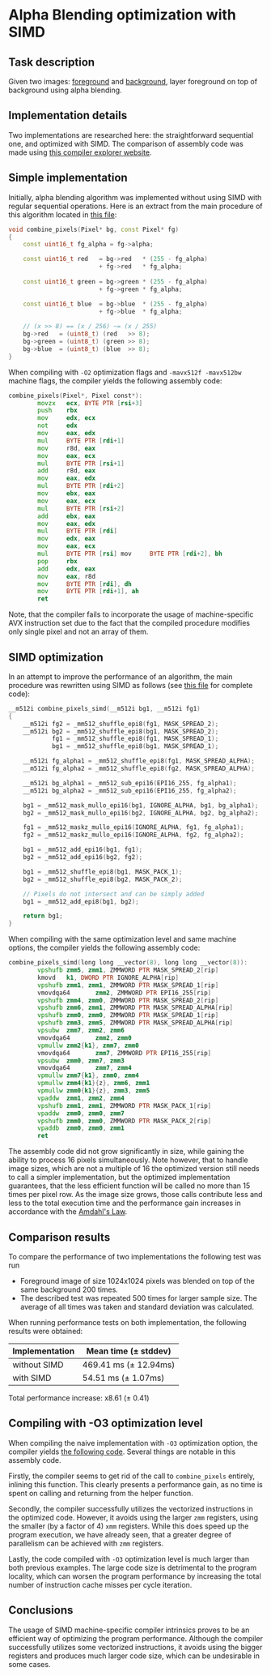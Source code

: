 # Alpha Blending optimization with SIMD

## Task description

Given two images: [foreground](assets/poltorashka_cropped_uneven.bmp) and
[background](assets/wooden_table_scaled.bmp), layer foreground on top of
background using alpha blending.

## Implementation details

Two implementations are researched here: the straightforward sequential one,
and optimized with SIMD. The comparison of assembly code was made using
[this compiler explorer website](godbolt.org).

## Simple implementation

Initially, alpha blending algorithm was implemented without using SIMD with
regular sequential operations. Here is an extract from the main procedure of
this algorithm located in [this file](src/blending/blender_simple.cpp):

```cpp
void combine_pixels(Pixel* bg, const Pixel* fg)
{
    const uint16_t fg_alpha = fg->alpha;

    const uint16_t red   = bg->red   * (255 - fg_alpha)
                         + fg->red   * fg_alpha;
    
    const uint16_t green = bg->green * (255 - fg_alpha)
                         + fg->green * fg_alpha;

    const uint16_t blue  = bg->blue  * (255 - fg_alpha)
                         + fg->blue  * fg_alpha;
    
    // (x >> 8) == (x / 256) ~= (x / 255)
    bg->red   = (uint8_t) (red   >> 8);
    bg->green = (uint8_t) (green >> 8);
    bg->blue  = (uint8_t) (blue  >> 8);
}
```

When compiling with `-O2` optimization flags and `-mavx512f -mavx512bw` machine
flags, the compiler yields the following assembly code:

```asm
combine_pixels(Pixel*, Pixel const*):
        movzx   ecx, BYTE PTR [rsi+3]
        push    rbx
        mov     edx, ecx
        not     edx
        mov     eax, edx
        mul     BYTE PTR [rdi+1]
        mov     r8d, eax
        mov     eax, ecx
        mul     BYTE PTR [rsi+1]
        add     r8d, eax
        mov     eax, edx
        mul     BYTE PTR [rdi+2]
        mov     ebx, eax
        mov     eax, ecx
        mul     BYTE PTR [rsi+2]
        add     ebx, eax
        mov     eax, edx
        mul     BYTE PTR [rdi]
        mov     edx, eax
        mov     eax, ecx
        mul     BYTE PTR [rsi] mov     BYTE PTR [rdi+2], bh
        pop     rbx
        add     edx, eax
        mov     eax, r8d
        mov     BYTE PTR [rdi], dh
        mov     BYTE PTR [rdi+1], ah
        ret
```

Note, that the compiler fails to incorporate the usage of machine-specific AVX
instruction set due to the fact that the compiled procedure modifies only single
pixel and not an array of them.

## SIMD optimization

In an attempt to improve the performance of an algorithm, the main procedure
was rewritten using SIMD as follows (see
[this file](src/blending/blender_optimized.cpp) for complete code):

```cpp
__m512i combine_pixels_simd(__m512i bg1, __m512i fg1)
{
    __m512i fg2 = _mm512_shuffle_epi8(fg1, MASK_SPREAD_2);
    __m512i bg2 = _mm512_shuffle_epi8(bg1, MASK_SPREAD_2);
            fg1 = _mm512_shuffle_epi8(fg1, MASK_SPREAD_1);
            bg1 = _mm512_shuffle_epi8(bg1, MASK_SPREAD_1);

    __m512i fg_alpha1 = _mm512_shuffle_epi8(fg1, MASK_SPREAD_ALPHA);
    __m512i fg_alpha2 = _mm512_shuffle_epi8(fg2, MASK_SPREAD_ALPHA);

    __m512i bg_alpha1 = _mm512_sub_epi16(EPI16_255, fg_alpha1);
    __m512i bg_alpha2 = _mm512_sub_epi16(EPI16_255, fg_alpha2);

    bg1 = _mm512_mask_mullo_epi16(bg1, IGNORE_ALPHA, bg1, bg_alpha1);
    bg2 = _mm512_mask_mullo_epi16(bg2, IGNORE_ALPHA, bg2, bg_alpha2);

    fg1 = _mm512_maskz_mullo_epi16(IGNORE_ALPHA, fg1, fg_alpha1);
    fg2 = _mm512_maskz_mullo_epi16(IGNORE_ALPHA, fg2, fg_alpha2);

    bg1 = _mm512_add_epi16(bg1, fg1);
    bg2 = _mm512_add_epi16(bg2, fg2);

    bg1 = _mm512_shuffle_epi8(bg1, MASK_PACK_1);
    bg2 = _mm512_shuffle_epi8(bg2, MASK_PACK_2);

    // Pixels do not intersect and can be simply added
    bg1 = _mm512_add_epi8(bg1, bg2);

    return bg1;
}
```

When compiling with the same optimization level and same machine options, the
compiler yields the following assembly code:

```asm
combine_pixels_simd(long long __vector(8), long long __vector(8)):
        vpshufb zmm5, zmm1, ZMMWORD PTR MASK_SPREAD_2[rip]
        kmovd   k1, DWORD PTR IGNORE_ALPHA[rip]
        vpshufb zmm1, zmm1, ZMMWORD PTR MASK_SPREAD_1[rip]
        vmovdqa64       zmm2, ZMMWORD PTR EPI16_255[rip]
        vpshufb zmm4, zmm0, ZMMWORD PTR MASK_SPREAD_2[rip]
        vpshufb zmm6, zmm1, ZMMWORD PTR MASK_SPREAD_ALPHA[rip]
        vpshufb zmm0, zmm0, ZMMWORD PTR MASK_SPREAD_1[rip]
        vpshufb zmm3, zmm5, ZMMWORD PTR MASK_SPREAD_ALPHA[rip]
        vpsubw  zmm7, zmm2, zmm6
        vmovdqa64       zmm2, zmm0
        vpmullw zmm2{k1}, zmm7, zmm0
        vmovdqa64       zmm7, ZMMWORD PTR EPI16_255[rip]
        vpsubw  zmm0, zmm7, zmm3
        vmovdqa64       zmm7, zmm4
        vpmullw zmm7{k1}, zmm0, zmm4
        vpmullw zmm4{k1}{z}, zmm6, zmm1
        vpmullw zmm0{k1}{z}, zmm3, zmm5
        vpaddw  zmm1, zmm2, zmm4
        vpshufb zmm1, zmm1, ZMMWORD PTR MASK_PACK_1[rip]
        vpaddw  zmm0, zmm0, zmm7
        vpshufb zmm0, zmm0, ZMMWORD PTR MASK_PACK_2[rip]
        vpaddb  zmm0, zmm0, zmm1
        ret
```

The assembly code did not grow significantly in size, while gaining the ability
to process 16 pixels simultaneously. Note however, that to handle image sizes,
which are not a multiple of 16 the optimized version still needs to call a
simpler implementation, but the optimized implementation guarantees, that the
less efficient function will be called no more than 15 times per pixel row.
As the image size grows, those calls contribute less and less to the total
execution time and the performance gain increases in accordance with the
[Amdahl's Law](https://en.wikipedia.org/wiki/Amdahl%27s_law).

## Comparison results

To compare the performance of two implementations the following test was run

- Foreground image of size 1024x1024 pixels was blended on top of the same
background 200 times.
- The described test was repeated 500 times for larger sample size. The
average of all times was taken and standard deviation was calculated.

When running performance tests on both implementation, the following results
were obtained:

| Implementation | Mean time ($\pm$ stddev) |
|---|---|
|without SIMD   | 469.41 ms ($\pm$ 12.94ms) |
|with SIMD      | 54.51 ms ($\pm$ 1.07ms)   |

Total performance increase: x8.61 ($\pm$ 0.41)

## Compiling with -O3 optimization level

When compiling the naive implementation with `-O3` optimization option, the
compiler yields [the following code](https://godbolt.org/z/MMYEcfnvr). Several
things are notable in this assembly code.

Firstly, the compiler seems to get rid of the call to `combine_pixels` entirely,
inlining this function. This clearly presents a performance gain, as no time
is spent on calling and returning from the helper function.

Secondly, the compiler successfully utilizes the vectorized instructions in the
optimized code. However, it avoids using the larger `zmm` registers, using the
smaller (by a factor of 4) `xmm` registers. While this does speed up the program
execution, we have already seen, that a greater degree of parallelism can be
achieved with `zmm` registers.

Lastly, the code compiled with `-O3` optimization level is much larger than both
previous examples. The large code size is detrimental to the program locality,
which can worsen the program performance by increasing the total number of
instruction cache misses per cycle iteration.

## Conclusions

The usage of SIMD machine-specific compiler intrinsics proves to be an efficient
way of optimizing the program performance. Although the compiler successfully
utilizes some vectorized instructions, it avoids using the bigger registers and
produces much larger code size, which can be undesirable in some cases.

